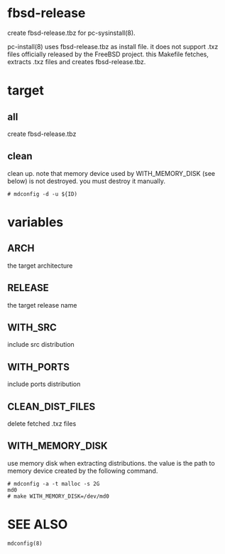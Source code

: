 fbsd-release
============

create fbsd-release.tbz for pc-sysinstall(8).

pc-install(8) uses fbsd-release.tbz as install file. it does not support .txz
files officially released by the FreeBSD project. this Makefile fetches,
extracts .txz files and creates fbsd-release.tbz.

target
======

all
---

create fbsd-release.tbz

clean
-----

clean up. note that memory device used by WITH_MEMORY_DISK (see below) is not
destroyed. you must destroy it manually.

    # mdconfig -d -u ${ID)

variables
=========

ARCH
----

the target architecture

RELEASE
-------

the target release name

WITH_SRC
--------

include src distribution

WITH_PORTS
----------

include ports distribution

CLEAN_DIST_FILES
----------------

delete fetched .txz files

WITH_MEMORY_DISK
----------------

use memory disk when extracting distributions. the value is the path to memory
device created by the following command.

    # mdconfig -a -t malloc -s 2G
    md0
    # make WITH_MEMORY_DISK=/dev/md0

SEE ALSO
========

    mdconfig(8)
